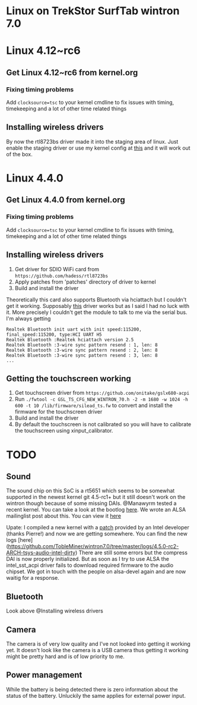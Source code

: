 Linux on TrekStor SurfTab wintron 7.0
=====================================

# Linux 4.12~rc6

## Get Linux 4.12~rc6 from kernel.org

### Fixing timing problems
Add ```clocksource=tsc``` to your kernel cmdline to fix issues with timing, timekeeping and a lot of other time related things

## Installing wireless drivers
By now the rtl8723bs driver made it into the staging area of linux. Just enable the staging driver or use my kernel config at [this](linux4.12-rc6/Kconfig) and it will work out of the box.

# Linux 4.4.0
## Get Linux 4.4.0 from kernel.org
### Fixing timing problems
Add ```clocksource=tsc``` to your kernel cmdline to fix issues with timing, timekeeping and a lot of other time related things

## Installing wireless drivers
1. Get driver for SDIO WiFi card from ```https://github.com/hadess/rtl8723bs```
2. Apply patches from 'patches' directory of driver to kernel
3. Build and install the driver

Theoretically this card also supports Bluetooth via hciattach but I couldn't get it working. Supposably [this](https://github.com/lwfinger/rtl8723bs_bt) driver works but as I said I had no luck with it. More precisely I couldn't get the module to talk to me via the serial bus. I'm always getting

```
Realtek Bluetooth init uart with init speed:115200, final_speed:115200, type:HCI UART H5
Realtek Bluetooth :Realtek hciattach version 2.5
Realtek Bluetooth :3-wire sync pattern resend : 1, len: 8
Realtek Bluetooth :3-wire sync pattern resend : 2, len: 8
Realtek Bluetooth :3-wire sync pattern resend : 3, len: 8
...
```

## Getting the touchscreen working
1. Get touchscreen driver from ```https://github.com/onitake/gslx680-acpi```
2. Run ```./fwtool -c GSL_TS_CFG_NEW_WINTRON_70.h -2 -m 1680 -w 1024 -h 600 -t 10 /lib/firmware/silead_ts.fw``` to convert and install the firmware for the touchscreen driver
3. Build and install the driver
4. By default the touchscreen is not calibrated so you will have to calibrate the touchscreen using xinput_calibrator.

# TODO
## Sound
The sound chip on this SoC is a rt5651 which seems to be somewhat supported in the newest kernel git 4.5-rc1+ but it still doesn't work on the wintron though because of some missing DAIs. @Manawyrm tested a recent kernel. You can take a look at the bootlog [here](https://gist.github.com/Manawyrm/70d90e95e9c578a7fb26). We wrote an ALSA mailinglist post about this. You can view it [here](http://mailman.alsa-project.org/pipermail/alsa-devel/2016-January/103696.html)

Upate:
I compiled a new kernel with a [patch](http://www.spinics.net/lists/alsa-devel/msg45910.html) provided by an Intel developer (thanks Pierre!) and now we are getting somewhere. You can find the new logs [here] (https://github.com/TobleMiner/wintron7.0/tree/master/logs/4.5.0-rc2-ARCH-tsys-audio-intel-dirty)
There are still some errors but the compress DAI is now properly initialized. But as soon as I try to use ALSA the intel_sst_acpi driver fails to download required firmware to the audio chipset. We got in touch with the people on alsa-devel again and are now waitig for a response.

## Bluetooth
Look above @Installing wireless drivers

## Camera
The camera is of very low quality and I've not looked into getting it working yet. It doesn't look like the camera is a USB camera thus getting it working might be pretty hard and is of low priority to me.

## Power management
While the battery is being detected there is zero information about the status of the battery. Unluckily the same applies for external power input.
